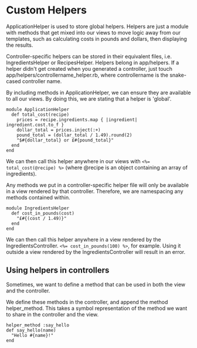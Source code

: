 # Custom Helpers

ApplicationHelper is used to store global helpers. Helpers are just a module with methods that get mixed into our views to move logic away from our templates, such as calculating costs in pounds and dollars, then displaying the results.

Controller-specific helpers can be stored in their equivalent files, i.e. IngredientsHelper or RecipesHelper. Helpers belong in app/helpers. If a helper didn't get created when you generated a controller, just touch app/helpers/controllername_helper.rb, where controllername is the snake-cased controller name.

By including methods in ApplicationHelper, we can ensure they are available to all our views. By doing this, we are stating that a helper is 'global'.

```
module ApplicationHelper
  def total_cost(recipe)
    prices = recipe.ingredients.map { |ingredient| ingredient.cost.to_f }
    dollar_total = prices.inject(:+)
    pound_total = (dollar_total / 1.49).round(2)
    "$#{dollar_total} or £#{pound_total}"
  end
end
```

We can then call this helper anywhere in our views with `<%= total_cost(@recipe) %>` (where @recipe is an object containing an array of ingredients).

Any methods we put in a controller-specific helper file will only be available in a view rendered by that controller. Therefore, we are namespacing any methods contained within.

```
module IngredientsHelper
  def cost_in_pounds(cost)
    "£#{(cost / 1.49)}"
  end
end
```

We can then call this helper anywhere in a view rendered by the IngredientsController. `<%= cost_in_pounds(100) %>`, for example. Using it outside a view rendered by the IngredientsController will result in an error.


## Using helpers in controllers
Sometimes, we want to define a method that can be used in both the view and the controller. 

We define these methods in the controller, and append the method helper_method. This takes a symbol representation of the method we want to share in the controller and the view.

```
helper_method :say_hello
def say_hello(name)
  "Hello #{name}!"
end
```